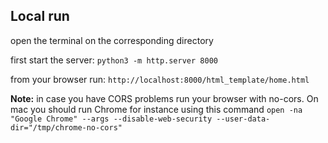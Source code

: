 ## Local run

open the terminal on the corresponding directory

first start the server:
`python3 -m http.server 8000`

from your browser run:
`http://localhost:8000/html_template/home.html`

**Note:** in case you have CORS problems run your browser with no-cors. On mac you should run Chrome for instance using this command `open -na "Google Chrome" --args --disable-web-security --user-data-dir="/tmp/chrome-no-cors"`
